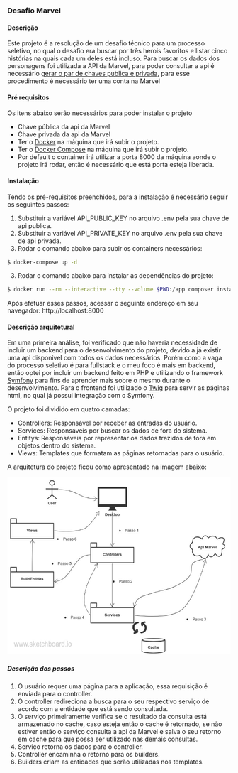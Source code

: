 ### Desafio Marvel
#### Descrição
Este projeto é a resolução de um desafio técnico para um processo seletivo, no qual o desafio era buscar por três herois favoritos e listar cinco histórias na quais cada um deles está incluso.
Para buscar os dados dos personagens foi utilizada a API da Marvel, para poder consultar a api é necessário [gerar o par de chaves publica e privada](https://developer.marvel.com/account), para esse procedimento é necessário ter uma conta na Marvel

#### Pré requisitos
Os itens abaixo serão necessários para poder instalar o projeto
* Chave pública da api da Marvel 
* Chave privada da api da Marvel 
* Ter o [Docker](https://docs.docker.com/install/linux/docker-ce/debian/) na máquina que irá subir o projeto.
* Ter o [Docker Compose](https://docs.docker.com/compose/install/) na máquina que irá subir o projeto.
* Por default o container irá utilizar a porta 8000 da máquina aonde o projeto irá rodar, então é necessário que está porta esteja liberada.  

#### Instalação
Tendo os pré-requisitos preenchidos, para a instalação é necessário seguir os seguintes passos:

1. Substituir a variável API_PUBLIC_KEY no arquivo .env pela sua chave de api publica.
2. Substituir a variável API_PRIVATE_KEY no arquivo .env pela sua chave de api privada. 
3. Rodar o comando abaixo para subir os containers necessários: 
```sh
$ docker-compose up -d
```
3. Rodar o comando abaixo para instalar as dependências do projeto: 
```sh
$ docker run --rm --interactive --tty --volume $PWD:/app composer install --ignore-platform-reqs
```

Após efetuar esses passos, acessar o seguinte endereço em seu navegador: http://localhost:8000
 
#### Descrição arquitetural

Em uma primeira análise, foi verificado que não haveria necessidade de incluir um backend para o desenvolvimento do projeto, devido a já existir uma api disponivel com todos os dados necessários.
Porém como a vaga do processo seletivo é para fullstack e o meu foco é mais em backend, então optei por incluir um backend feito em PHP e utilizando o framework [Symfony](https://symfony.com) para fins de aprender mais sobre o mesmo durante o desenvolvimento.
Para o frontend foi utilizado o [Twig](https://twig.symfony.com/) para servir as páginas html, no qual já possui integração com o Symfony.

O projeto foi dividido em quatro camadas:
* Controllers: Responsável por receber as entradas do usuário.
* Services: Responsáveis por buscar os dados de fora do sistema.
* Entitys: Responsáveis por representar os dados trazidos de fora em objetos dentro do sistema.
* Views: Templates que formatam as páginas retornadas para o usuário.
 
A arquitetura do projeto ficou como apresentado na imagem abaixo:

<p align="center">
  <img width="550" height="400" src="https://raw.githubusercontent.com/guilhermefontans/desafio-marvel/master/public/images/fluxo.jpg">
</p>


##### Descrição dos passos
1. O usuário requer uma página para a aplicação, essa requisição é enviada para o controller.
2. O controller redireciona a busca para o seu respectivo serviço de acordo com a entidade que está sendo consultada.
3. O serviço primeiramente verifica se o resultado da consulta está armazenado no cache, caso esteja então o cache é retornado, se não estiver então o serviço consulta a api da Marvel e salva o seu retorno em cache para que possa ser utilizado nas demais consultas.
4. Serviço retorna os dados para o controller.
5. Controller encaminha o retorno para os builders.
6. Builders criam as entidades que serão utilizadas nos templates.
